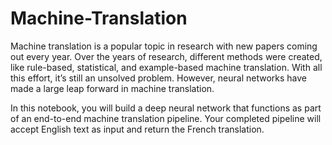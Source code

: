 # Machine-Translation

Machine translation is a popular topic in research with new papers coming out every year. Over the years of research, different methods were created, like rule-based, statistical, and example-based machine translation. With all this effort, it’s still an unsolved problem. However, neural networks have made a large leap forward in machine translation.

In this notebook, you will build a deep neural network that functions as part of an end-to-end machine translation pipeline. Your completed pipeline will accept English text as input and return the French translation.
